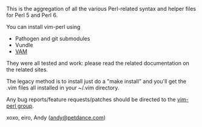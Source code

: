 This is the aggregation of all the various Perl-related syntax and
helper files for Perl 5 and Perl 6.

You can install vim-perl using

* Pathogen and git submodules
* Vundle
* [VAM](https://github.com/MarcWeber/vim-addon-manager)

They were all tested and work: please read the related documentation on the related sites.

The legacy method is to install just do a "make install" and you'll get the
.vim files all installed in your ~/.vim directory.

Any bug reports/feature requests/patches should be directed to the [vim-perl group](https://groups.google.com/group/vim-perl).

xoxo,
eiro,
Andy (andy@petdance.com)
